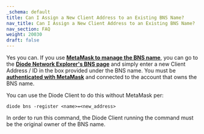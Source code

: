 ```yaml
---
_schema: default
title: Can I Assign a New Client Address to an Existing BNS Name?
nav_title: Can I Assign a New Client Address to an Existing BNS Name?
nav_section: FAQ
weight: 20030
draft: false
---
```

Yes you can. If you use <a href="https://support.diode.io/article/2bzhaehdp2" target="_blank" rel="noopener"><strong>MetaMask to manage the BNS name</strong></a>, you can go to the <a href="https://diode.io/prenet/#/dns" target="_blank" rel="noopener"><strong>Diode Network Explorer's BNS page</strong></a> and simply enter a new Client Address / ID in the box provided under the BNS name. You must be <a href="https://support.diode.io/article/uec3mloh9z" target="_blank" rel="noopener"><strong>authenticated with MetaMask</strong></a> and connected to the account that owns the BNS name.

You can use the Diode Client to do this without MetaMask per:

`diode bns -register <name>=<new_address>`

In order to run this command, the Diode Client running the command must be the original owner of the BNS name.